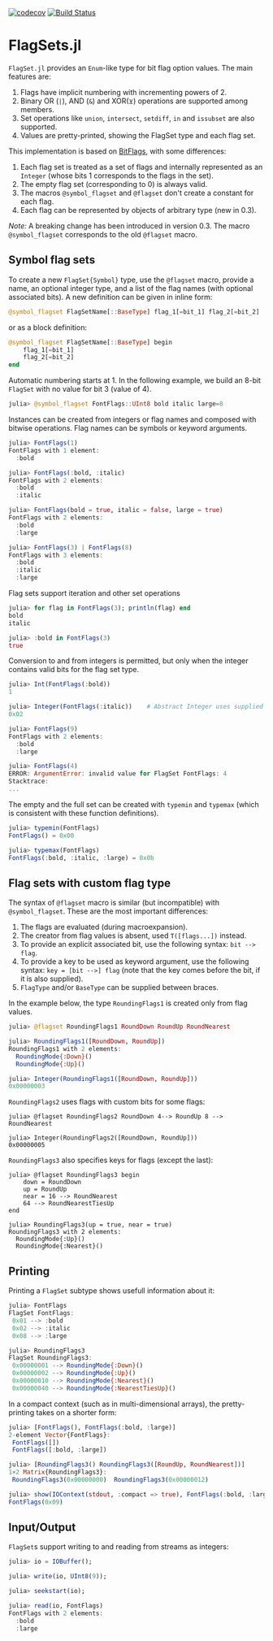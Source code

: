 [![codecov](https://codecov.io/gh/jessymilare/FlagSets.jl/branch/master/graph/badge.svg?token=9BEVIJH08E)](https://codecov.io/gh/jessymilare/FlagSets.jl)
[![Build Status](https://travis-ci.com/jessymilare/FlagSets.jl.svg?branch=master)](https://travis-ci.com/jessymilare/FlagSets.jl)

# FlagSets.jl

`FlagSet.jl` provides an `Enum`-like type for bit flag option values. The main features
are:

1. Flags have implicit numbering with incrementing powers of 2.
2. Binary OR (`|`), AND (`&`) and XOR(`⊻`) operations are supported among members.
3. Set operations like `union`, `intersect`, `setdiff`, `in` and `issubset` are also
    supported.
4. Values are pretty-printed, showing the FlagSet type and each flag set.

This implementation is based on [BitFlags](https://github.com/jmert/BitFlags.jl), with
some differences:

1. Each flag set is treated as a set of flags and internally represented as an `Integer`
    (whose bits 1 corresponds to the flags in the set).
2. The empty flag set (corresponding to 0) is always valid.
3. The macros `@symbol_flagset` and `@flagset` don't create a constant for each flag.
4. Each flag can be represented by objects of arbitrary type (new in 0.3).

_Note:_ A breaking change has been introduced in version 0.3. The macro `@symbol_flagset`
corresponds to the old `@flagset` macro.


## Symbol flag sets

To create a new `FlagSet{Symbol}` type, use the `@flagset` macro, provide a name, an
optional integer type, and a list of the flag names (with optional associated bits).
A new definition can be given in inline form:
```julia
@symbol_flagset FlagSetName[::BaseType] flag_1[=bit_1] flag_2[=bit_2]
```
or as a block definition:
```julia
@symbol_flagset FlagSetName[::BaseType] begin
    flag_1[=bit_1]
    flag_2[=bit_2]
end
```

Automatic numbering starts at 1. In the following example, we build an 8-bit `FlagSet`
with no value for bit 3 (value of 4).
```julia
julia> @symbol_flagset FontFlags::UInt8 bold italic large=8
```

Instances can be created from integers or flag names and composed with bitwise operations.
Flag names can be symbols or keyword arguments.
```julia
julia> FontFlags(1)
FontFlags with 1 element:
  :bold

julia> FontFlags(:bold, :italic)
FontFlags with 2 elements:
  :bold
  :italic

julia> FontFlags(bold = true, italic = false, large = true)
FontFlags with 2 elements:
  :bold
  :large

julia> FontFlags(3) | FontFlags(8)
FontFlags with 3 elements:
  :bold
  :italic
  :large
```

Flag sets support iteration and other set operations
```julia
julia> for flag in FontFlags(3); println(flag) end
bold
italic

julia> :bold in FontFlags(3)
true
```

Conversion to and from integers is permitted, but only when the integer contains valid
bits for the flag set type.
```julia
julia> Int(FontFlags(:bold))
1

julia> Integer(FontFlags(:italic))    # Abstract Integer uses supplied UInt8 type
0x02

julia> FontFlags(9)
FontFlags with 2 elements:
  :bold
  :large

julia> FontFlags(4)
ERROR: ArgumentError: invalid value for FlagSet FontFlags: 4
Stacktrace:
...
```

The empty and the full set can be created with `typemin` and `typemax` (which is
consistent with these function definitions).
```julia
julia> typemin(FontFlags)
FontFlags() = 0x00

julia> typemax(FontFlags)
FontFlags(:bold, :italic, :large) = 0x0b
```


## Flag sets with custom flag type

The syntax of `@flagset` macro is similar (but incompatible) with `@symbol_flagset`.
These are the most important differences:

1. The flags are evaluated (during macroexpansion).
2. The creator from flag values is absent, used `T([flags...])` instead.
3. To provide an explicit associated bit, use the following syntax: `bit --> flag`.
4. To provide a key to be used as keyword argument, use the following syntax:
    `key = [bit -->] flag` (note that the key comes before the bit, if it is also supplied).
5. `FlagType` and/or `BaseType` can be supplied between braces.

In the example below, the type `RoundingFlags1` is created only from flag values.
```julia
julia> @flagset RoundingFlags1 RoundDown RoundUp RoundNearest

julia> RoundingFlags1([RoundDown, RoundUp])
RoundingFlags1 with 2 elements:
  RoundingMode{:Down}()
  RoundingMode{:Up}()

julia> Integer(RoundingFlags1([RoundDown, RoundUp]))
0x00000003
```

`RoundingFlags2` uses flags with custom bits for some flags:
```
julia> @flagset RoundingFlags2 RoundDown 4--> RoundUp 8 --> RoundNearest

julia> Integer(RoundingFlags2([RoundDown, RoundUp]))
0x00000005
```

`RoundingFlags3` also specifies keys for flags (except the last):
```
julia> @flagset RoundingFlags3 begin
    down = RoundDown
    up = RoundUp
    near = 16 --> RoundNearest
    64 --> RoundNearestTiesUp
end

julia> RoundingFlags3(up = true, near = true)
RoundingFlags3 with 2 elements:
  RoundingMode{:Up}()
  RoundingMode{:Nearest}()
```

## Printing

Printing a `FlagSet` subtype shows usefull information about it:
```julia
julia> FontFlags
FlagSet FontFlags:
 0x01 --> :bold
 0x02 --> :italic
 0x08 --> :large

julia> RoundingFlags3
FlagSet RoundingFlags3:
 0x00000001 --> RoundingMode{:Down}()
 0x00000002 --> RoundingMode{:Up}()
 0x00000010 --> RoundingMode{:Nearest}()
 0x00000040 --> RoundingMode{:NearestTiesUp}()
```

In a compact context (such as in multi-dimensional arrays), the pretty-printing
takes on a shorter form:
```julia
julia> [FontFlags(), FontFlags(:bold, :large)]
2-element Vector{FontFlags}:
 FontFlags([])
 FontFlags([:bold, :large])

julia> [RoundingFlags3() RoundingFlags3([RoundUp, RoundNearest])]
1×2 Matrix{RoundingFlags3}:
 RoundingFlags3(0x00000000)  RoundingFlags3(0x00000012)

julia> show(IOContext(stdout, :compact => true), FontFlags(:bold, :large))
FontFlags(0x09)
```
## Input/Output

`FlagSet`s support writing to and reading from streams as integers:
```julia
julia> io = IOBuffer();

julia> write(io, UInt8(9));

julia> seekstart(io);

julia> read(io, FontFlags)
FontFlags with 2 elements:
  :bold
  :large
```
